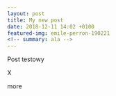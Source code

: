 ```yaml
---
layout: post
title: My new post
date: 2018-12-11 14:02 +0100
featured-img: emile-perron-190221
<!-- summary: ala -->
---
```


Post testowy

X

more